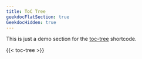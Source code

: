 ```yaml
---
title: ToC Tree
geekdocFlatSection: true
GeekdocHidden: true
---
```


This is just a demo section for the <!-- spellchecker-disable -->[toc-tree](/shortcodes/toc-tree/)<!-- spellchecker-enable --> shortcode.

<!-- spellchecker-disable -->

{{< toc-tree >}}

<!-- spellchecker-enable -->
